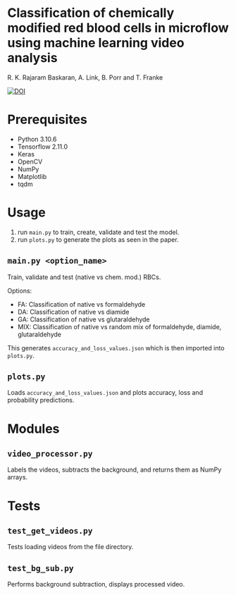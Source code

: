 # Classification of chemically modified red blood cells in microflow using machine learning video analysis

R. K. Rajaram Baskaran, A. Link, B. Porr and T. Franke

[![DOI](https://zenodo.org/badge/570490201.svg)](https://zenodo.org/badge/latestdoi/570490201)

# Prerequisites

 - Python 3.10.6
 - Tensorflow 2.11.0 
 - Keras
 - OpenCV
 - NumPy
 - Matplotlib
 - tqdm

# Usage

 1. run `main.py` to train, create, validate and test the model.
 2. run `plots.py` to generate the plots as seen in the paper.

## `main.py <option_name>`
Train, validate and test (native vs chem. mod.) RBCs.

Options:
 - FA: Classification of native vs formaldehyde
 - DA: Classification of native vs diamide
 - GA: Classification of native vs glutaraldehyde
 - MIX: Classification of native vs random mix of formaldehyde, diamide, glutaraldehyde

This generates `accuracy_and_loss_values.json`
which is then imported into `plots.py`.


## `plots.py`
Loads `accuracy_and_loss_values.json` and
plots accuracy, loss and probability predictions.


# Modules

## `video_processor.py`
Labels the videos, subtracts the background, and 
returns them as NumPy arrays.


# Tests

## `test_get_videos.py`
Tests loading videos from the file directory.

## `test_bg_sub.py`
Performs background subtraction, displays processed video.
